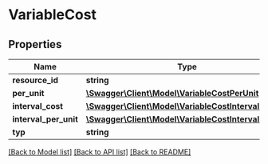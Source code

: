 # VariableCost

## Properties
Name | Type | Description | Notes
------------ | ------------- | ------------- | -------------
**resource_id** | **string** |  | [optional] 
**per_unit** | [**\Swagger\Client\Model\VariableCostPerUnit**](VariableCostPerUnit.md) |  | [optional] 
**interval_cost** | [**\Swagger\Client\Model\VariableCostIntervalCost**](VariableCostIntervalCost.md) |  | [optional] 
**interval_per_unit** | [**\Swagger\Client\Model\VariableCostIntervalPerUnit**](VariableCostIntervalPerUnit.md) |  | [optional] 
**typ** | **string** |  | [optional] 

[[Back to Model list]](../README.md#documentation-for-models) [[Back to API list]](../README.md#documentation-for-api-endpoints) [[Back to README]](../README.md)


